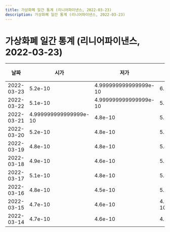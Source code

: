 ```yaml
---
title: 가상화폐 일간 통계 (리니어파이낸스, 2022-03-23)
description: 가상화폐 일간 통계 (리니어파이낸스, 2022-03-23)
---
```



가상화폐 일간 통계 (리니어파이낸스, 2022-03-23)
===

|날짜|시가|저가|고가|종가|비고|
|--|--|--|--|--|--|
|2022-03-23|5.2e-10|4.999999999999999e-10|6.1e-10|5.8e-10|    |
|2022-03-22|5.1e-10|4.999999999999999e-10|5.2e-10|5.1e-10|    |
|2022-03-21|4.999999999999999e-10|4.8e-10|5.3e-10|5.1e-10|    |
|2022-03-20|5.2e-10|4.8e-10|5.3e-10|4.9e-10|    |
|2022-03-19|4.8e-10|4.8e-10|5.4e-10|5.2e-10|    |
|2022-03-18|4.9e-10|4.6e-10|5.1e-10|4.9e-10|    |
|2022-03-17|5.1e-10|4.8e-10|5.1e-10|4.9e-10|    |
|2022-03-16|4.8e-10|4.5e-10|5.2e-10|5.1e-10|    |
|2022-03-15|4.7e-10|4.6e-10|4.999999999999999e-10|4.6e-10|    |
|2022-03-14|4.7e-10|4.6e-10|4.8e-10|4.8e-10|    |
